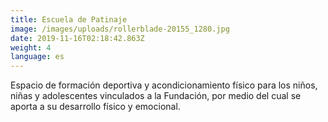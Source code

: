 ```yaml
---
title: Escuela de Patinaje
image: /images/uploads/rollerblade-20155_1280.jpg
date: 2019-11-16T02:18:42.863Z
weight: 4
language: es
---
```

Espacio de formación deportiva y acondicionamiento físico para los niños, niñas y adolescentes vinculados a la Fundación, por medio del cual se aporta a su desarrollo físico y emocional.
